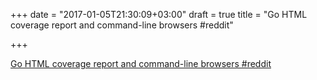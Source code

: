 +++
date = "2017-01-05T21:30:09+03:00"
draft = true
title = "Go HTML coverage report and command-line browsers  #reddit"

+++

<p><a href="https://t.co/3Q0Ncd0XTL">Go HTML coverage report and command-line browsers  #reddit</a></p>

